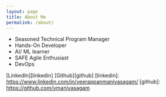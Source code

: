 ```yaml
---
layout: page
title: About Me
permalink: /about/
---
```


<ul>
<li>Seasoned Technical Program Manager</li>
<li>Hands-On Developer</li>
<li>AI/ ML learner</li>
<li>SAFE Agile Enthusiast</li>
<li>DevOps</li>
</ul> 

[LinkedIn][linkedin]
[Github][github]
[linkedin]: https://www.linkedin.com/in/veerappanmanivasagam/
[github]: https://github.com/vmanivasagam